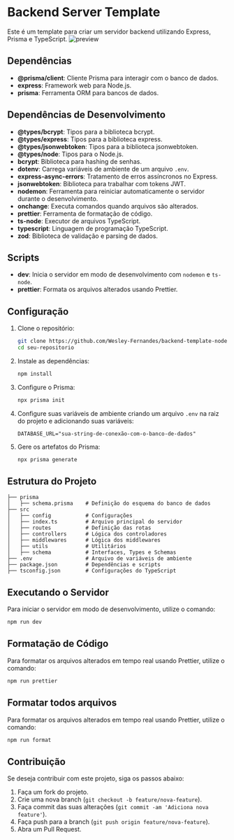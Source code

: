 ﻿# Backend Server Template

Este é um template para criar um servidor backend utilizando Express, Prisma e TypeScript.
![preview](https://github.com/user-attachments/assets/56041943-f64c-4be7-84d1-fb323edae557)

## Dependências

- **@prisma/client**: Cliente Prisma para interagir com o banco de dados.
- **express**: Framework web para Node.js.
- **prisma**: Ferramenta ORM para bancos de dados.

## Dependências de Desenvolvimento

- **@types/bcrypt**: Tipos para a biblioteca bcrypt.
- **@types/express**: Tipos para a biblioteca express.
- **@types/jsonwebtoken**: Tipos para a biblioteca jsonwebtoken.
- **@types/node**: Tipos para o Node.js.
- **bcrypt**: Biblioteca para hashing de senhas.
- **dotenv**: Carrega variáveis de ambiente de um arquivo `.env`.
- **express-async-errors**: Tratamento de erros assíncronos no Express.
- **jsonwebtoken**: Biblioteca para trabalhar com tokens JWT.
- **nodemon**: Ferramenta para reiniciar automaticamente o servidor durante o desenvolvimento.
- **onchange**: Executa comandos quando arquivos são alterados.
- **prettier**: Ferramenta de formatação de código.
- **ts-node**: Executor de arquivos TypeScript.
- **typescript**: Linguagem de programação TypeScript.
- **zod**: Biblioteca de validação e parsing de dados.

## Scripts

- **dev**: Inicia o servidor em modo de desenvolvimento com `nodemon` e `ts-node`.
- **prettier**: Formata os arquivos alterados usando Prettier.

## Configuração

1. Clone o repositório:

   ```bash
   git clone https://github.com/Wesley-Fernandes/backend-template-nodejs
   cd seu-repositorio
   ```

2. Instale as dependências:

   ```bash
   npm install
   ```

3. Configure o Prisma:

   ```bash
   npx prisma init
   ```

4. Configure suas variáveis de ambiente criando um arquivo `.env` na raiz do projeto e adicionando suas variáveis:

   ```env
   DATABASE_URL="sua-string-de-conexão-com-o-banco-de-dados"
   ```

5. Gere os artefatos do Prisma:

   ```bash
   npx prisma generate
   ```

## Estrutura do Projeto

```plaintext
├── prisma
│   ├── schema.prisma    # Definição do esquema do banco de dados
├── src
│   ├── config           # Configurações
│   ├── index.ts         # Arquivo principal do servidor
│   ├── routes           # Definição das rotas
│   ├── controllers      # Lógica dos controladores
│   ├── middlewares      # Lógica dos middlewares
│   ├── utils            # Utilitários
│   ├── schema           # Interfaces, Types e Schemas
├── .env                 # Arquivo de variáveis de ambiente
├── package.json         # Dependências e scripts
├── tsconfig.json        # Configurações do TypeScript
```

## Executando o Servidor

Para iniciar o servidor em modo de desenvolvimento, utilize o comando:

```bash
npm run dev
```

## Formatação de Código

Para formatar os arquivos alterados em tempo real usando Prettier, utilize o comando:

```bash
npm run prettier
```

## Formatar todos arquivos

Para formatar os arquivos alterados em tempo real usando Prettier, utilize o comando:

```bash
npm run format
```

## Contribuição

Se deseja contribuir com este projeto, siga os passos abaixo:

1. Faça um fork do projeto.
2. Crie uma nova branch (`git checkout -b feature/nova-feature`).
3. Faça commit das suas alterações (`git commit -am 'Adiciona nova feature'`).
4. Faça push para a branch (`git push origin feature/nova-feature`).
5. Abra um Pull Request.
#
